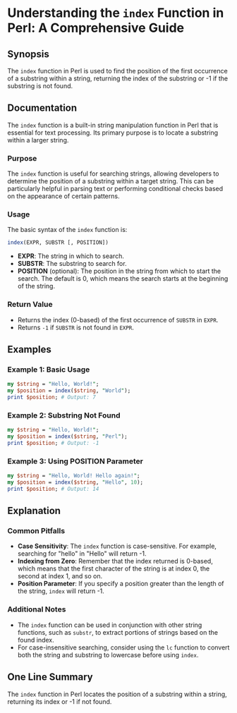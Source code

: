 <!--
Meta Description: # Understanding the `index` Function in Perl: A Comprehensive Guide ## Synopsis The `index` function in Perl is used to find the position of the first...
Meta Keywords: index, string, position, function, perl
-->

# Understanding the `index` Function in Perl: A Comprehensive Guide

## Synopsis
The `index` function in Perl is used to find the position of the first occurrence of a substring within a string, returning the index of the substring or -1 if the substring is not found.

## Documentation
The `index` function is a built-in string manipulation function in Perl that is essential for text processing. Its primary purpose is to locate a substring within a larger string.

### Purpose
The `index` function is useful for searching strings, allowing developers to determine the position of a substring within a target string. This can be particularly helpful in parsing text or performing conditional checks based on the appearance of certain patterns.

### Usage
The basic syntax of the `index` function is:

```perl
index(EXPR, SUBSTR [, POSITION])
```

- **EXPR**: The string in which to search.
- **SUBSTR**: The substring to search for.
- **POSITION** (optional): The position in the string from which to start the search. The default is 0, which means the search starts at the beginning of the string.

### Return Value
- Returns the index (0-based) of the first occurrence of `SUBSTR` in `EXPR`.
- Returns `-1` if `SUBSTR` is not found in `EXPR`.

## Examples

### Example 1: Basic Usage
```perl
my $string = "Hello, World!";
my $position = index($string, "World");
print $position; # Output: 7
```

### Example 2: Substring Not Found
```perl
my $string = "Hello, World!";
my $position = index($string, "Perl");
print $position; # Output: -1
```

### Example 3: Using POSITION Parameter
```perl
my $string = "Hello, World! Hello again!";
my $position = index($string, "Hello", 10);
print $position; # Output: 14
```

## Explanation
### Common Pitfalls
- **Case Sensitivity**: The `index` function is case-sensitive. For example, searching for "hello" in "Hello" will return -1.
- **Indexing from Zero**: Remember that the index returned is 0-based, which means that the first character of the string is at index 0, the second at index 1, and so on.
- **Position Parameter**: If you specify a position greater than the length of the string, `index` will return -1.

### Additional Notes
- The `index` function can be used in conjunction with other string functions, such as `substr`, to extract portions of strings based on the found index.
- For case-insensitive searching, consider using the `lc` function to convert both the string and substring to lowercase before using `index`.

## One Line Summary
The `index` function in Perl locates the position of a substring within a string, returning its index or -1 if not found.